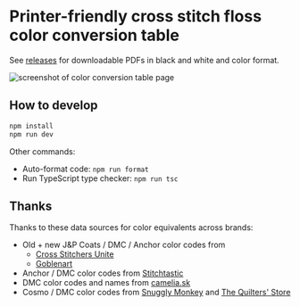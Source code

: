 # Printer-friendly cross stitch floss color conversion table

See [releases](https://github.com/cheshire137/cross-stitch-color-conversion/releases) for downloadable PDFs in black and white and color format.

![screenshot of color conversion table page](./screenshot-2024-07-07.png)

## How to develop

```sh
npm install
npm run dev
```

Other commands:

- Auto-format code: `npm run format`
- Run TypeScript type checker: `npm run tsc`

## Thanks

Thanks to these data sources for color equivalents across brands:

- Old + new J&P Coats / DMC / Anchor color codes from
    - [Cross Stitchers Unite](https://www.oocities.org/anna_merchant/6.txt)
    - [Goblenart](https://www.goblenart.com/old-jpcoats-new-jpcoats-dmc-anchor-conversion-chart/)
- Anchor / DMC color codes from [Stitchtastic](https://www.stitchtastic.com/blog/stch/anchor-to-dmc-threads-conversion-chart/)
- DMC color codes and names from [camelia.sk](http://www.camelia.sk/dmc_1.htm)
- Cosmo / DMC color codes from [Snuggly Monkey](https://www.snugglymonkey.com/blogs/news/converting-dmc-to-cosmo-embroidery-floss) and [The Quilters' Store](https://www.quiltersstore.com.au/freebies/ThreadConversions-331/)
